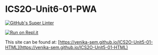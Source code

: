 # ICS2O-Unit6-01-PWA

[![GitHub's Super Linter](https://github.com/venika-sem/ICS2O-Unit5-01-HTML/workflows/GitHub's%20Super%20Linter/badge.svg)](https://github.com/venika-sem/ICS2O-Unit5-01-HTML/actions)

[![Run on Repl.it](https://repl.it/badge/github/venika-sem/ICS2O-Unit5-01-HTML)](https://repl.it/github/venika-sem/ICS2O-Unit5-01-HTML)

This site can be found at: [https://venika-sem.github.io/ICS2O-Unit5-01-HTML](https://venika-sem.github.io/ICS2O-Unit5-01-HTML)
